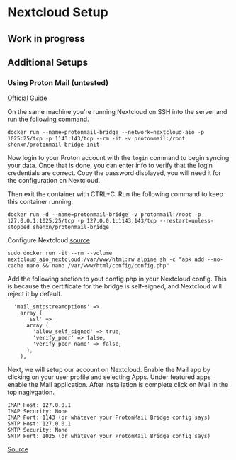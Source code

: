 # Nextcloud Setup
## Work in progress

## Additional Setups
### Using Proton Mail (untested)
[Official Guide](https://proton.me/support/bridge-cli-guide)

On the same machine you're running Nextcloud on SSH into the server and run the following command.
```
docker run --name=protonmail-bridge --network=nextcloud-aio -p 1025:25/tcp -p 1143:143/tcp --rm -it -v protonmail:/root shenxn/protonmail-bridge init
```
Now login to your Proton account with the ```login``` command to begin syncing your data. Once that is done, you can enter info to verify that the login credentials are correct. Copy the password displayed, you will need it for the configuration on Nextcloud.

Then exit the container with CTRL+C. Run the following command to keep this container running.
```
docker run -d --name=protonmail-bridge -v protonmail:/root -p 127.0.0.1:1025:25/tcp -p 127.0.0.1:1143:143/tcp --restart=unless-stopped shenxn/protonmail-bridge
```
Configure Nextcloud
[source](https://github.com/steffenmalisi/nextcloud-all-in-one?tab=readme-ov-file#how-to-edit-nextclouds-configphp-file-with-a-texteditor)
```
sudo docker run -it --rm --volume nextcloud_aio_nextcloud:/var/www/html:rw alpine sh -c "apk add --no-cache nano && nano /var/www/html/config/config.php"
```
Add the following section to yout config.php in your Nextcloud config. This is because the certificate for the bridge is self-signed, and Nextcloud will reject it by default.
```
  'mail_smtpstreamoptions' => 
    array (
      'ssl' => 
      array (
        'allow_self_signed' => true,
        'verify_peer' => false,
        'verify_peer_name' => false,
      ),
    ),
```


Next, we will setup our account on Nextcloud. Enable the Mail app by clicking on your user profile and selecting Apps. Under featured apps enable the Mail application. After installation is complete click on Mail in the top nagivgation. 

```
IMAP Host: 127.0.0.1
IMAP Security: None
IMAP Port: 1143 (or whatever your ProtonMail Bridge config says)
SMTP Host: 127.0.0.1
SMTP Security: None
SMTP Port: 1025 (or whatever your ProtonMail Bridge config says)
```
[Source](https://help.nextcloud.com/t/nextcloud-mail-and-proton-mail/104205/2)
